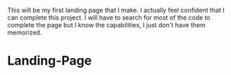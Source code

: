 This will be my first landing page that I make. I actually feel confident that I can complete this project.
I will have to search for most of the code to complete the page but I know the capabilities, I just don't have them memorized.
# Landing-Page